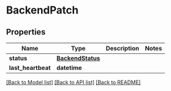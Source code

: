 # BackendPatch


## Properties
Name | Type | Description | Notes
------------ | ------------- | ------------- | -------------
**status** | [**BackendStatus**](BackendStatus.md) |  | 
**last_heartbeat** | **datetime** |  | 

[[Back to Model list]](../README.md#documentation-for-models) [[Back to API list]](../README.md#documentation-for-api-endpoints) [[Back to README]](../README.md)


